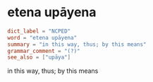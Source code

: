 # etena upāyena

``` toml
dict_label = "NCPED"
word = "etena upāyena"
summary = "in this way, thus; by this means"
grammar_comment = "(?)"
see_also = ["upāya"]
```

in this way, thus; by this means

